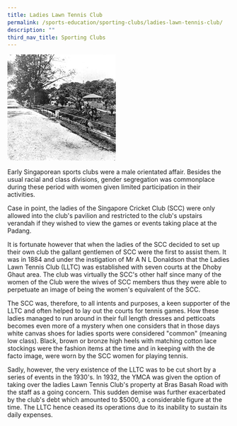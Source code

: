 ```yaml
---
title: Ladies Lawn Tennis Club
permalink: /sports-education/sporting-clubs/ladies-lawn-tennis-club/
description: ""
third_nav_title: Sporting Clubs
---
```

![Ladies Lawn Tennis Club](/images/Sport%20Education/Sporting%20Clubs/LadiesLTC.jpeg)

Early Singaporean sports clubs were a male orientated affair. Besides the usual racial and class divisions, gender segregation was commonplace during these period with women given limited participation in their activities.   
  
Case in point, the ladies of the Singapore Cricket Club (SCC) were only allowed into the club's pavilion and restricted to the club's upstairs verandah if they wished to view the games or events taking place at the Padang.  
  
It is fortunate however that when the ladies of the SCC decided to set up their own club the gallant gentlemen of SCC were the first to assist them. It was in 1884 and under the instigation of Mr A N L Donaldson that the Ladies Lawn Tennis Club (LLTC) was established with seven courts at the Dhoby Ghaut area. The club was virtually the SCC's other half since many of the women of the Club were the wives of SCC members thus they were able to perpetuate an image of being the women's equivalent of the SCC.   
  
The SCC was, therefore, to all intents and purposes, a keen supporter of the LLTC and often helped to lay out the courts for tennis games. How these ladies managed to run around in their full length dresses and petticoats becomes even more of a mystery when one considers that in those days white canvas shoes for ladies sports were considered "common" (meaning low class). Black, brown or bronze high heels with matching cotton lace stockings were the fashion items at the time and in keeping with the de facto image, were worn by the SCC women for playing tennis.   
  
Sadly, however, the very existence of the LLTC was to be cut short by a series of events in the 1930's. In 1932, the YMCA was given the option of taking over the ladies Lawn Tennis Club's property at Bras Basah Road with the staff as a going concern. This sudden demise was further exacerbated by the club's debt which amounted to $5000, a considerable figure at the time. The LLTC hence ceased its operations due to its inability to sustain its daily expenses.